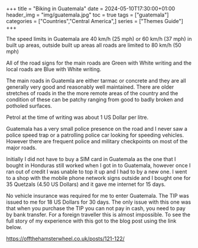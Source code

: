 +++
title = "Biking in Guatemala"
date = 2024-05-10T17:30:00+01:00
header_img = "img/guatemala.jpg"
toc = true
tags = ["guatemala"]
categories = ["Countries","Central America",]
series = ["Themes Guide"]
+++

The speed limits in Guatemala are 40 km/h (25 mph) or 60 km/h (37 mph) in built up areas, outside built up areas all roads are limited to 80 km/h (50 mph)

All of the road signs for the main roads are Green with White writing and the local roads are Blue with White writing. 

The main roads in Guatemla are either tarmac or concrete and they are all generally very good and reasonably well maintained. There are older stretches of roads in the the more remote areas of the country and the condition of these can be patchy ranging from good to badly broken and potholed surfaces. 

Petrol at the time of writing was about 1 US Dollar per litre. 

Guatemala has a very small police presence on the road and I never saw a police speed trap or a patrolling police car looking for speeding vehicles. However there are frequent police and military checkpoints on most of the major roads.

Initially I did not have to buy a SIM card in Guatemala as the one that I bought in Honduras still worked when I got in to Guatemala, however once I ran out of credit I was unable to top it up and I had to by a new one. I went to a shop with the mobile phone network signs outside and I bought one for 35 Quetzals (4.50 US Dollars) and it gave me internet for 15 days.

No vehicle insurance was required for me to enter Guatemala. The TIP was issued to me for 18 US Dollars for 30 days. The only issue with this one was that when you purchase the TIP you can not pay in cash, you need to pay by bank transfer. For a foreign traveller this is almost impossible. To see the full story of my experience with this got to the blog post using the link below. 

https://offthehamsterwheel.co.uk/posts/121-122/